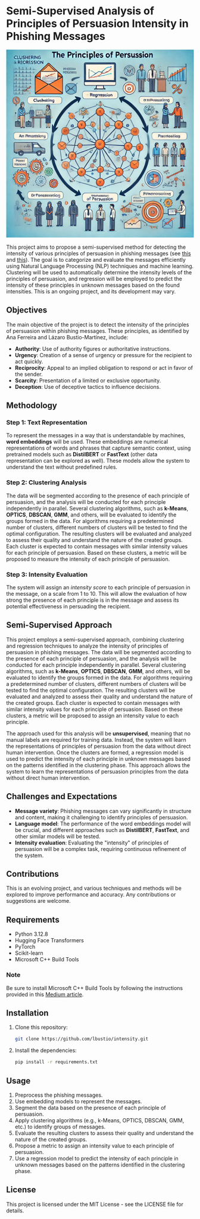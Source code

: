 # Semi-Supervised Analysis of Principles of Persuasion Intensity in Phishing Messages

![Automatic Analysis of Persuasion Principles in Phishing Messages](res\banner.png)

This project aims to propose a semi-supervised method for detecting the intensity of various principles of persuasion in phishing messages (see [this](https://link.springer.com/chapter/10.1007/978-3-031-49552-6_14) and [this](https://www.sciencedirect.com/science/article/abs/pii/S1084804524001413)). The goal is to categorize and evaluate the messages efficiently using Natural Language Processing (NLP) techniques and machine learning. Clustering will be used to automatically determine the intensity levels of the principles of persuasion, and regression will be employed to predict the intensity of these principles in unknown messages based on the found intensities. This is an ongoing project, and its development may vary.

## Objectives

The main objective of the project is to detect the intensity of the principles of persuasion within phishing messages. These principles, as identified by Ana Ferreira and Lázaro Bustio-Martínez, include:
- **Authority**: Use of authority figures or authoritative instructions.
- **Urgency**: Creation of a sense of urgency or pressure for the recipient to act quickly.
- **Reciprocity**: Appeal to an implied obligation to respond or act in favor of the sender.
- **Scarcity**: Presentation of a limited or exclusive opportunity.
- **Deception**: Use of deceptive tactics to influence decisions.

## Methodology

### Step 1: Text Representation
To represent the messages in a way that is understandable by machines, **word embeddings** will be used. These embeddings are numerical representations of words and phrases that capture semantic context, using pretrained models such as **DistilBERT** or **FastText** (other data representation can be explored as well). These models allow the system to understand the text without predefined rules.

### Step 2: Clustering Analysis
The data will be segmented according to the presence of each principle of persuasion, and the analysis will be conducted for each principle independently in parallel. Several clustering algorithms, such as **k-Means**, **OPTICS**, **DBSCAN**, **GMM**, and others, will be evaluated to identify the groups formed in the data. For algorithms requiring a predetermined number of clusters, different numbers of clusters will be tested to find the optimal configuration. The resulting clusters will be evaluated and analyzed to assess their quality and understand the nature of the created groups. Each cluster is expected to contain messages with similar intensity values for each principle of persuasion. Based on these clusters, a metric will be proposed to measure the intensity of each principle of persuasion.

### Step 3: Intensity Evaluation
The system will assign an *intensity score* to each principle of persuasion in the message, on a scale from 1 to 10. This will allow the evaluation of how strong the presence of each principle is in the message and assess its potential effectiveness in persuading the recipient.

## Semi-Supervised Approach

This project employs a semi-supervised approach, combining clustering and regression techniques to analyze the intensity of principles of persuasion in phishing messages. The data will be segmented according to the presence of each principle of persuasion, and the analysis will be conducted for each principle independently in parallel. Several clustering algorithms, such as **k-Means**, **OPTICS**, **DBSCAN**, **GMM**, and others, will be evaluated to identify the groups formed in the data. For algorithms requiring a predetermined number of clusters, different numbers of clusters will be tested to find the optimal configuration. The resulting clusters will be evaluated and analyzed to assess their quality and understand the nature of the created groups. Each cluster is expected to contain messages with similar intensity values for each principle of persuasion. Based on these clusters, a metric will be proposed to assign an intensity value to each principle.

The approach used for this analysis will be **unsupervised**, meaning that no manual labels are required for training data. Instead, the system will learn the representations of principles of persuasion from the data without direct human intervention. Once the clusters are formed, a regression model is used to predict the intensity of each principle in unknown messages based on the patterns identified in the clustering phase. This approach allows the system to learn the representations of persuasion principles from the data without direct human intervention.

## Challenges and Expectations

- **Message variety**: Phishing messages can vary significantly in structure and content, making it challenging to identify principles of persuasion.
- **Language model**: The performance of the word embeddings model will be crucial, and different approaches such as **DistilBERT**, **FastText**, and other similar models will be tested.
- **Intensity evaluation**: Evaluating the "intensity" of principles of persuasion will be a complex task, requiring continuous refinement of the system.

## Contributions

This is an evolving project, and various techniques and methods will be explored to improve performance and accuracy. Any contributions or suggestions are welcome.

## Requirements

- Python 3.12.8
- Hugging Face Transformers
- PyTorch
- Scikit-learn
- Microsoft C++ Build Tools

### Note
Be sure to install Microsoft C++ Build Tools by following the instructions provided in this [Medium article](https://medium.com/@oleg.tarasov/building-fasttext-python-wrapper-from-source-under-windows-68e693a68cbb).

## Installation

1. Clone this repository:
    ```bash
    git clone https://github.com/lbustio/intensity.git
    ```

2. Install the dependencies:
    ```bash
    pip install -r requirements.txt
    ```

## Usage

1. Preprocess the phishing messages.
2. Use embedding models to represent the messages.
3. Segment the data based on the presence of each principle of persuasion.
4. Apply clustering algorithms (e.g., k-Means, OPTICS, DBSCAN, GMM, etc.) to identify groups of messages.
5. Evaluate the resulting clusters to assess their quality and understand the nature of the created groups.
6. Propose a metric to assign an intensity value to each principle of persuasion.
7. Use a regression model to predict the intensity of each principle in unknown messages based on the patterns identified in the clustering phase.

## License

This project is licensed under the MIT License - see the LICENSE file for details.
